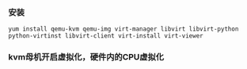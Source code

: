 ### 安装

```
yum install qemu-kvm qemu-img virt-manager libvirt libvirt-python python-virtinst libvirt-client virt-install virt-viewer
```
### kvm母机开启虚拟化，硬件内的CPU虚拟化
